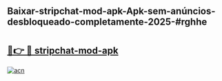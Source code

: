 ## Baixar-stripchat-mod-apk-Apk-sem-anúncios-desbloqueado-completamente-2025-#rghhe

# <h2><a href="https://ainizakaria.my?title=stripchat-mod-apk&ref=20M">🔗👉 🔴 stripchat-mod-apk</a></h2>

[![acn](https://github.com/user-attachments/assets/0f9c940e-d8b0-45ae-aac7-cd30a18b3e1c)](https://ainizakaria.my?title=stripchat-mod-apk&ref=20M)


